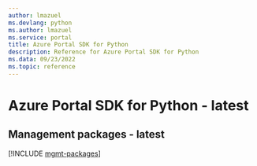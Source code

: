 ```yaml
---
author: lmazuel
ms.devlang: python
ms.author: lmazuel
ms.service: portal
title: Azure Portal SDK for Python
description: Reference for Azure Portal SDK for Python
ms.data: 09/23/2022
ms.topic: reference
---
```

# Azure Portal SDK for Python - latest

## Management packages - latest
[!INCLUDE [mgmt-packages](portal-mgmt-index.md)]